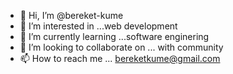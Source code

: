 - 👋 Hi, I’m @bereket-kume
- 👀 I’m interested in ...web development
- 🌱 I’m currently learning ...software enginering 
- 💞️ I’m looking to collaborate on ... with community
- 📫 How to reach me ... bereketkume@gmail.com

<!---
bereket-kume/bereket-kume is a ✨ special ✨ repository because its `README.md` (this file) appears on your GitHub profile.
You can click the Preview link to take a look at your changes.
--->
